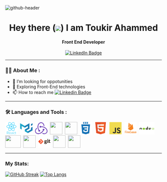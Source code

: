 <img src="https://i.ibb.co/SwkWd1m/github-header.jpg" alt="github-header" border="0">
<div align="center" id="badges">
  <h1>
  Hey there
  (<img src="https://media.giphy.com/media/hvRJCLFzcasrR4ia7z/giphy.gif" width="30px"/>)
    I am Toukir Ahammed
</h1>
 <h4>Front End Developer</h4>
  <a href="https://www.linkedin.com/in/ahmdtoukir/">
    <img src="https://img.shields.io/badge/LinkedIn-blue?style=for-the-badge&logo=linkedin&logoColor=white" alt="LinkedIn Badge"/>
  </a>
</div>

---
### :man_technologist: About Me :

- :telescope: I’m looking for oppotunities
- 🌱 Exploring Front-End technologies
- 📫 How to reach me [![Linkedin Badge](https://img.shields.io/badge/blue?style=flat&logo=Linkedin&logoColor=white)](https://www.linkedin.com/in/ahmdtoukir/)

---
### :hammer_and_wrench: Languages and Tools :

<div>
  <img src="https://github.com/devicons/devicon/blob/master/icons/react/react-original-wordmark.svg" title="React" alt="React" width="40" height="40"/>&nbsp;
  <img src="https://github.com/devicons/devicon/blob/master/icons/materialui/materialui-original.svg" title="Material UI" alt="Material UI" width="40" height="40"/>&nbsp;
  <img src="https://github.com/devicons/devicon/blob/master/icons/redux/redux-original.svg" title="Redux" alt="Redux " width="40" height="40"/>&nbsp;
  <img src="https://cdn.jsdelivr.net/gh/devicons/devicon/icons/tailwindcss/tailwindcss-plain.svg"  width="40" height="40" />&nbsp;
  <img src="https://cdn.jsdelivr.net/gh/devicons/devicon/icons/bootstrap/bootstrap-original-wordmark.svg"  width="40" height="40"/>&nbsp;
  <img src="https://github.com/devicons/devicon/blob/master/icons/css3/css3-plain-wordmark.svg"  title="CSS3" alt="CSS" width="40" height="40"/>&nbsp;
  <img src="https://github.com/devicons/devicon/blob/master/icons/html5/html5-original.svg" title="HTML5" alt="HTML" width="40" height="40"/>&nbsp;
  <img src="https://github.com/devicons/devicon/blob/master/icons/javascript/javascript-original.svg" title="JavaScript" alt="JavaScript" width="40" height="40"/>&nbsp;
  <img src="https://github.com/devicons/devicon/blob/master/icons/firebase/firebase-plain-wordmark.svg" title="Firebase" alt="Firebase" width="40" height="40"/>&nbsp;
  <img src="https://github.com/devicons/devicon/blob/master/icons/nodejs/nodejs-original-wordmark.svg" title="NodeJS" alt="NodeJS" width="50" height="40"/>&nbsp;
  <img src="https://cdn.jsdelivr.net/gh/devicons/devicon/icons/express/express-original-wordmark.svg"  width="50" height="40" />&nbsp;
  <img src="https://cdn.jsdelivr.net/gh/devicons/devicon/icons/mongodb/mongodb-original-wordmark.svg"  width="40" height="40" />&nbsp;
  <img src="https://github.com/devicons/devicon/blob/master/icons/git/git-original-wordmark.svg" title="Git" **alt="Git" width="40" height="40"/>&nbsp;
  <img src="https://cdn.jsdelivr.net/gh/devicons/devicon/icons/photoshop/photoshop-line.svg"  width="40" height="40" />&nbsp;
  <img src="https://cdn.jsdelivr.net/gh/devicons/devicon/icons/illustrator/illustrator-line.svg"  width="40" height="40" />&nbsp;
</div>

---
### My Stats:
[![GitHub Streak](http://github-readme-streak-stats.herokuapp.com?user=comconToukir&theme=dark&background=000000)](https://git.io/streak-stats)
[![Top Langs](https://github-readme-stats.vercel.app/api/top-langs/?username=comconToukir&layout=compact&theme=vision-friendly-dark)](https://github.com/anuraghazra/github-readme-stats)
